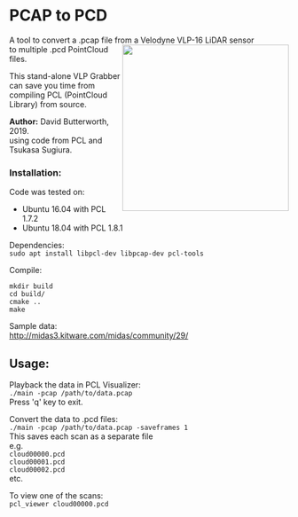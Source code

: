 
# PCAP to PCD 

A tool to convert a .pcap file from a Velodyne VLP-16 LiDAR sensor <img src="https://raw.githubusercontent.com/dbworth/pcap_to_pcd/master/Screenshots/Velodyne_VLP-16_Viewer_1.png" width="300" align="right">  
to multiple .pcd PointCloud files.  

This stand-alone VLP Grabber can save you time from  
compiling PCL (PointCloud Library) from source.

**Author:** David Butterworth, 2019.  
using code from PCL and Tsukasa Sugiura.  


### Installation:

Code was tested on: 
 - Ubuntu 16.04 with PCL 1.7.2  
 - Ubuntu 18.04 with PCL 1.8.1  

Dependencies:  
`sudo apt install libpcl-dev libpcap-dev pcl-tools`

Compile:  
```
mkdir build
cd build/
cmake ..
make
```

Sample data:  
http://midas3.kitware.com/midas/community/29/


## Usage:

Playback the data in PCL Visualizer:  
`./main -pcap /path/to/data.pcap`  
Press 'q' key to exit.  

Convert the data to .pcd files:  
`./main -pcap /path/to/data.pcap -saveframes 1`  
This saves each scan as a separate file  
e.g.  
`cloud00000.pcd`  
`cloud00001.pcd`  
`cloud00002.pcd`  
etc.  

To view one of the scans:  
`pcl_viewer cloud00000.pcd`

